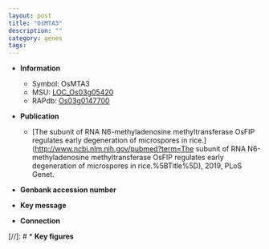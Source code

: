 ```yaml
---
layout: post
title: "OsMTA3"
description: ""
category: genes
tags: 
---
```


* **Information**  
    + Symbol: OsMTA3  
    + MSU: [LOC_Os03g05420](http://rice.uga.edu/cgi-bin/ORF_infopage.cgi?orf=LOC_Os03g05420)  
    + RAPdb: [Os03g0147700](http://rapdb.dna.affrc.go.jp/viewer/gbrowse_details/irgsp1?name=Os03g0147700)  

* **Publication**  
    + [The subunit of RNA N6-methyladenosine methyltransferase OsFIP regulates early degeneration of microspores in rice.](http://www.ncbi.nlm.nih.gov/pubmed?term=The subunit of RNA N6-methyladenosine methyltransferase OsFIP regulates early degeneration of microspores in rice.%5BTitle%5D), 2019, PLoS Genet.

* **Genbank accession number**  

* **Key message**  

* **Connection**  

[//]: # * **Key figures**  


